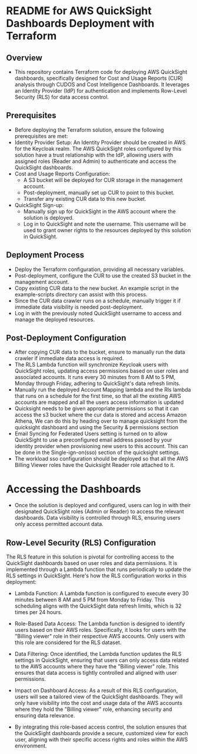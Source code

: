# README for AWS QuickSight Dashboards Deployment with Terraform

## Overview
- This repository contains Terraform code for deploying AWS QuickSight dashboards, specifically designed for Cost and Usage Reports (CUR) analysis through CUDOS and Cost Intelligence Dashboards. It leverages an Identity Provider (IdP) for authentication and implements Row-Level Security (RLS) for data access control.

## Prerequisites
- Before deploying the Terraform solution, ensure the following prerequisites are met:
 - Identity Provider Setup: An Identity Provider should be created in AWS for the Keycloak realm. The AWS QuickSight roles configured by this solution have a trust relationship with the IdP, allowing users with assigned roles (Reader and Admin) to authenticate and access the QuickSight dashboards.
 - Cost and Usage Reports Configuration:
    - A S3 bucket will be deployed for CUR storage in the management account.
    - Post-deployment, manually set up CUR to point to this bucket.
    - Transfer any existing CUR data to this new bucket.
- QuickSight Sign-up:
    - Manually sign up for QuickSight in the AWS account where the solution is deployed.
    - Log in to QuickSight and note the username. This username will be used to grant owner rights to the resources deployed by this solution in QuickSight.
## Deployment Process
- Deploy the Terraform configuration, providing all necessary variables.
- Post-deployment, configure the CUR to use the created S3 bucket in the management account.
- Copy existing CUR data to the new bucket. An example script in the example-scripts directory can assist with this process.
- Since the CUR data crawler runs on a schedule, manually trigger it if immediate data visibility is needed post-deployment.
- Log in with the previously noted QuickSight username to access and manage the deployed resources.
## Post-Deployment Configuration
- After copying CUR data to the bucket, ensure to manually run the data crawler if immediate data access is required.
- The RLS Lambda function will synchronize Keycloak users with QuickSight roles, updating access permissions based on user roles and associated accounts. It runs every 30 minutes from 8 AM to 5 PM, Monday through Friday, adhering to QuickSight's data refresh limits.
- Manually run the deployed Account Mapping lambda and the Rls lambda that runs on a schedule for the first time, so that all the existing AWS accounts are mapped and all the users access information is updated
- Quicksight needs to be given appropriate permissions so that it can access the s3 bucket where the cur data is stored and access Amazon Athena, We can do this by heading over to manage quicksight from the quicksight dashboard and using the Security & permissions section
- Email Syncing for Federated Users setting is turned on to allow QuickSight to use a preconfigured email address passed by your identity provider when provisioning new users to this account. This can be done in the Single-ign-on(sso) section of the quicksight settings.
- The workload sso configuration should be deployed so that all the AWS Billing Viewer roles have the Quicksight Reader role attached to it. 
# Accessing the Dashboards
- Once the solution is deployed and configured, users can log in with their designated QuickSight roles (Admin or Reader) to access the relevant dashboards. Data visibility is controlled through RLS, ensuring users only access permitted account data.


## Row-Level Security (RLS) Configuration
The RLS feature in this solution is pivotal for controlling access to the QuickSight dashboards based on user roles and data permissions. It is implemented through a Lambda function that runs periodically to update the RLS settings in QuickSight. Here's how the RLS configuration works in this deployment:

- Lambda Function: A Lambda function is configured to execute every 30 minutes between 8 AM and 5 PM from Monday to Friday. This scheduling aligns with the QuickSight data refresh limits, which is 32 times per 24 hours.

- Role-Based Data Access: The Lambda function is designed to identify users based on their AWS roles. Specifically, it looks for users with the "Billing viewer" role in their respective AWS accounts. Only users with this role are considered for the RLS dataset.

- Data Filtering: Once identified, the Lambda function updates the RLS settings in QuickSight, ensuring that users can only access data related to the AWS accounts where they have the "Billing viewer" role. This ensures that data access is tightly controlled and aligned with user permissions.

- Impact on Dashboard Access: As a result of this RLS configuration, users will see a tailored view of the QuickSight dashboards. They will only have visibility into the cost and usage data of the AWS accounts where they hold the "Billing viewer" role, enhancing security and ensuring data relevance.

- By integrating this role-based access control, the solution ensures that the QuickSight dashboards provide a secure, customized view for each user, aligning with their specific access rights and roles within the AWS environment.